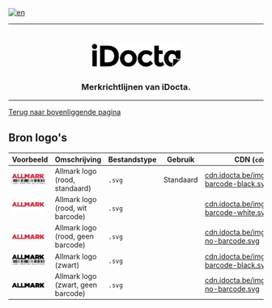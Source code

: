 [![en](https://img.shields.io/badge/lang-en-red.svg)](https://github.com/iDocta/brand-guide/blob/main/logo/allmark/source/README.md)

---

<h1 align="center">
    <a href="https://www.idocta.be">    
        <picture>
            <source media="(prefers-color-scheme: dark)" srcset="https://raw.githubusercontent.com/iDocta/brand-guide/main/logo/source/idocta-white.svg">
            <source media="(prefers-color-scheme: light)" srcset="https://raw.githubusercontent.com/iDocta/brand-guide/main/logo/source/idocta-black.svg">
            <img width="175px" alt="Shows a black logo in light color mode and a white one in dark color mode." src="https://raw.githubusercontent.com/iDocta/brand-guide/main/logo/source/idocta-black.svg">
        </picture>
    </a> 
</h1>
 
<h3 align="center">Merkrichtlijnen van iDocta.</h3>

---

[Terug naar bovenliggende pagina](../README.nl.md)

## Bron logo's

| Voorbeeld                                                                                                                          | Omschrijving                       | Bestandstype | Gebruik   | CDN (`cdn.idocta.be`)                                                                                                    |
| ---------------------------------------------------------------------------------------------------------------------------------- | ---------------------------------- | ------------ | --------- | ------------------------------------------------------------------------------------------------------------------------ |
| <img src='https://github.com/iDocta/brand-guide/blob/main/logo/allmark/source/allmark-red-barcode-black.svg' width='64' alt=''/>   | Allmark logo (rood, standaard)     | `.svg`       | Standaard | [cdn.idocta.be/img/logo/allmark/red-barcode-black.svg](https://cdn.idocta.be/img/logo/allmark/red-barcode-black.svg)     |
| <img src='https://github.com/iDocta/brand-guide/blob/main/logo/allmark/source/allmark-red-barcode-white.svg' width='64' alt=''/>   | Allmark logo (rood, wit barcode)   | `.svg`       |           | [cdn.idocta.be/img/logo/allmark/red-barcode-white.svg](https://cdn.idocta.be/img/logo/allmark/red-barcode-white.svg)     |
| <img src='https://github.com/iDocta/brand-guide/blob/main/logo/allmark/source/allmark-red-no-barcode.svg' width='64' alt=''/>      | Allmark logo (rood, geen barcode)  | `.svg`       |           | [cdn.idocta.be/img/logo/allmark/red-no-barcode.svg](https://cdn.idocta.be/img/logo/allmark/red-no-barcode.svg)           |
| <img src='https://github.com/iDocta/brand-guide/blob/main/logo/allmark/source/allmark-black-barcode-black.svg' width='64' alt=''/> | Allmark logo (zwart)               | `.svg`       |           | [cdn.idocta.be/img/logo/allmark/black-barcode-black.svg](https://cdn.idocta.be/img/logo/allmark/black-barcode-black.svg) |
| <img src='https://github.com/iDocta/brand-guide/blob/main/logo/allmark/source/allmark-black-no-barcode.svg' width='64' alt=''/>    | Allmark logo (zwart, geen barcode) | `.svg`       |           | [cdn.idocta.be/img/logo/allmark/black-no-barcode.svg](https://cdn.idocta.be/img/logo/allmark/black-no-barcode.svg)       |
